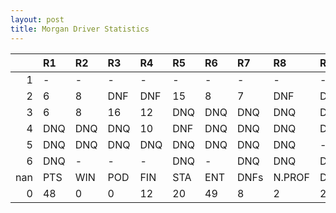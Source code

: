 ```yaml
---
layout: post 
title: Morgan Driver Statistics
--- 
```


|     | R1   | R2   | R3   | R4   | R5   | R6   | R7   | R8     | R9   | R10   | R11   | R12   | Points   | Pos   |
|----:|:-----|:-----|:-----|:-----|:-----|:-----|:-----|:-------|:-----|:------|:------|:------|:---------|:------|
|   1 | -    | -    | -    | -    | -    | -    | -    | -      | -    | -     | -     | -     | nan      | nan   |
|   2 | 6    | 8    | DNF  | DNF  | 15   | 8    | 7    | DNF    | DNF  | 9     | DNF   | DNF   | 49.0     | 8.0   |
|   3 | 6    | 8    | 16   | 12   | DNQ  | DNQ  | DNQ  | DNQ    | DNQ  | 5     | DNQ   | DNF   | 59.0     | 7.0   |
|   4 | DNQ  | DNQ  | DNQ  | 10   | DNF  | DNQ  | DNQ  | DNQ    | DNQ  | DNQ   | DNQ   | -     | 54.0     | 9.0   |
|   5 | DNQ  | DNQ  | DNQ  | DNQ  | DNQ  | DNQ  | DNQ  | DNQ    | -    | DNQ   | -     | -     | 69.0     | 6.0   |
|   6 | DNQ  | -    | -    | -    | DNQ  | -    | DNQ  | DNQ    | DNQ  | nan   | nan   | nan   | 83.0     | 5.0   |
| nan | PTS  | WIN  | POD  | FIN  | STA  | ENT  | DNFs | N.PROF | DNQ  | %FIN  | PPR   | BST   | CHA      | RNK   |
|   0 | 48   | 0    | 0    | 12   | 20   | 49   | 8    | 2      | 29   | 60.0  | 0.98  | 5     | 0.0      | 28.0  |